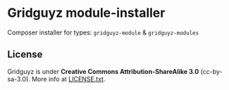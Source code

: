 Gridguyz module-installer
=========================

Composer installer for types: `gridguyz-module` & `gridguyz-modules`

License
-------

Gridguyz is under **Creative Commons Attribution-ShareAlike 3.0** (cc-by-sa-3.0).
More info at [LICENSE.txt](LICENSE.txt).
